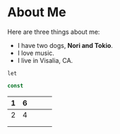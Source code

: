 # About Me

Here are three things about me:
* I have two dogs, **Nori and Tokio**.
* I love music.
* I live in Visalia, CA.

`let` 

``` js
const
```

| 1 | 6 |   |   |   |
|---|---|---|---|---|
| 2 | 4 |   |   |   |
|   |   |   |   |   |
|   |   |   |   |   |


